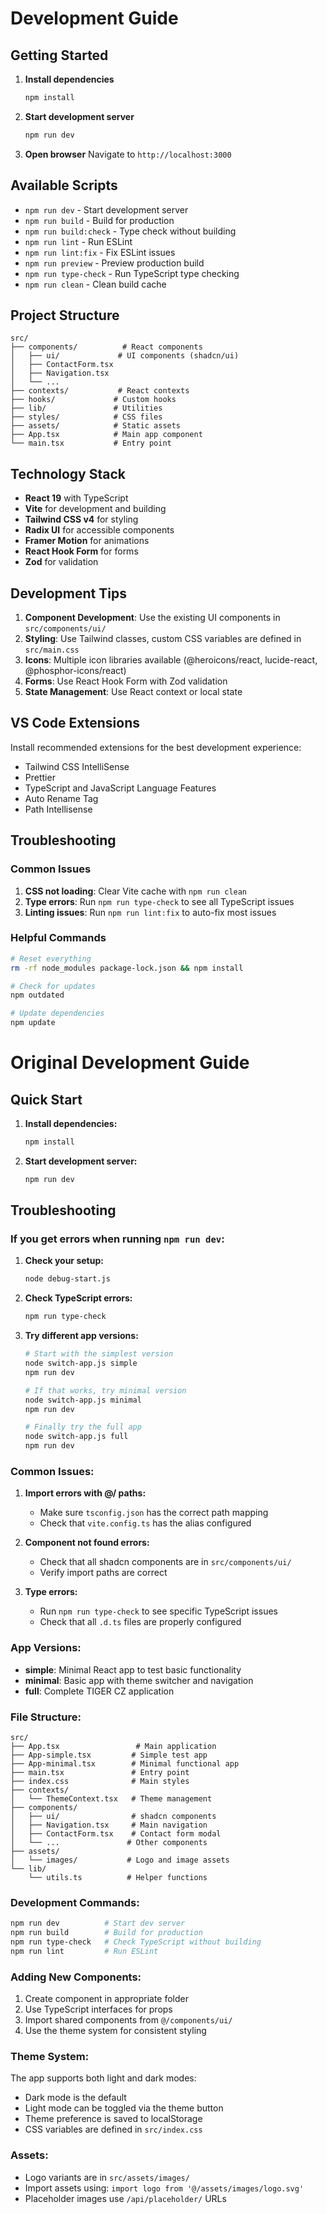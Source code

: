 # Development Guide

## Getting Started

1. **Install dependencies**

   ```bash
   npm install
   ```

2. **Start development server**

   ```bash
   npm run dev
   ```

3. **Open browser**
   Navigate to `http://localhost:3000`

## Available Scripts

- `npm run dev` - Start development server
- `npm run build` - Build for production
- `npm run build:check` - Type check without building
- `npm run lint` - Run ESLint
- `npm run lint:fix` - Fix ESLint issues
- `npm run preview` - Preview production build
- `npm run type-check` - Run TypeScript type checking
- `npm run clean` - Clean build cache

## Project Structure

```
src/
├── components/          # React components
│   ├── ui/             # UI components (shadcn/ui)
│   ├── ContactForm.tsx
│   ├── Navigation.tsx
│   └── ...
├── contexts/           # React contexts
├── hooks/             # Custom hooks
├── lib/               # Utilities
├── styles/            # CSS files
├── assets/            # Static assets
├── App.tsx            # Main app component
└── main.tsx           # Entry point
```

## Technology Stack

- **React 19** with TypeScript
- **Vite** for development and building
- **Tailwind CSS v4** for styling
- **Radix UI** for accessible components
- **Framer Motion** for animations
- **React Hook Form** for forms
- **Zod** for validation

## Development Tips

1. **Component Development**: Use the existing UI components in `src/components/ui/`
2. **Styling**: Use Tailwind classes, custom CSS variables are defined in `src/main.css`
3. **Icons**: Multiple icon libraries available (@heroicons/react, lucide-react, @phosphor-icons/react)
4. **Forms**: Use React Hook Form with Zod validation
5. **State Management**: Use React context or local state

## VS Code Extensions

Install recommended extensions for the best development experience:

- Tailwind CSS IntelliSense
- Prettier
- TypeScript and JavaScript Language Features
- Auto Rename Tag
- Path Intellisense

## Troubleshooting

### Common Issues

1. **CSS not loading**: Clear Vite cache with `npm run clean`
2. **Type errors**: Run `npm run type-check` to see all TypeScript issues
3. **Linting issues**: Run `npm run lint:fix` to auto-fix most issues

### Helpful Commands

```bash
# Reset everything
rm -rf node_modules package-lock.json && npm install

# Check for updates
npm outdated

# Update dependencies
npm update
```

# Original Development Guide

## Quick Start

1. **Install dependencies:**

   ```bash
   npm install
   ```

2. **Start development server:**
   ```bash
   npm run dev
   ```

## Troubleshooting

### If you get errors when running `npm run dev`:

1. **Check your setup:**

   ```bash
   node debug-start.js
   ```

2. **Check TypeScript errors:**

   ```bash
   npm run type-check
   ```

3. **Try different app versions:**

   ```bash
   # Start with the simplest version
   node switch-app.js simple
   npm run dev

   # If that works, try minimal version
   node switch-app.js minimal
   npm run dev

   # Finally try the full app
   node switch-app.js full
   npm run dev
   ```

### Common Issues:

1. **Import errors with @/ paths:**

   - Make sure `tsconfig.json` has the correct path mapping
   - Check that `vite.config.ts` has the alias configured

2. **Component not found errors:**

   - Check that all shadcn components are in `src/components/ui/`
   - Verify import paths are correct

3. **Type errors:**
   - Run `npm run type-check` to see specific TypeScript issues
   - Check that all `.d.ts` files are properly configured

### App Versions:

- **simple**: Minimal React app to test basic functionality
- **minimal**: Basic app with theme switcher and navigation
- **full**: Complete TIGER CZ application

### File Structure:

```
src/
├── App.tsx                 # Main application
├── App-simple.tsx         # Simple test app
├── App-minimal.tsx        # Minimal functional app
├── main.tsx               # Entry point
├── index.css              # Main styles
├── contexts/
│   └── ThemeContext.tsx   # Theme management
├── components/
│   ├── ui/                # shadcn components
│   ├── Navigation.tsx     # Main navigation
│   ├── ContactForm.tsx    # Contact form modal
│   └── ...               # Other components
├── assets/
│   └── images/           # Logo and image assets
└── lib/
    └── utils.ts          # Helper functions
```

### Development Commands:

```bash
npm run dev          # Start dev server
npm run build        # Build for production
npm run type-check   # Check TypeScript without building
npm run lint         # Run ESLint
```

### Adding New Components:

1. Create component in appropriate folder
2. Use TypeScript interfaces for props
3. Import shared components from `@/components/ui/`
4. Use the theme system for consistent styling

### Theme System:

The app supports both light and dark modes:

- Dark mode is the default
- Light mode can be toggled via the theme button
- Theme preference is saved to localStorage
- CSS variables are defined in `src/index.css`

### Assets:

- Logo variants are in `src/assets/images/`
- Import assets using: `import logo from '@/assets/images/logo.svg'`
- Placeholder images use `/api/placeholder/` URLs
